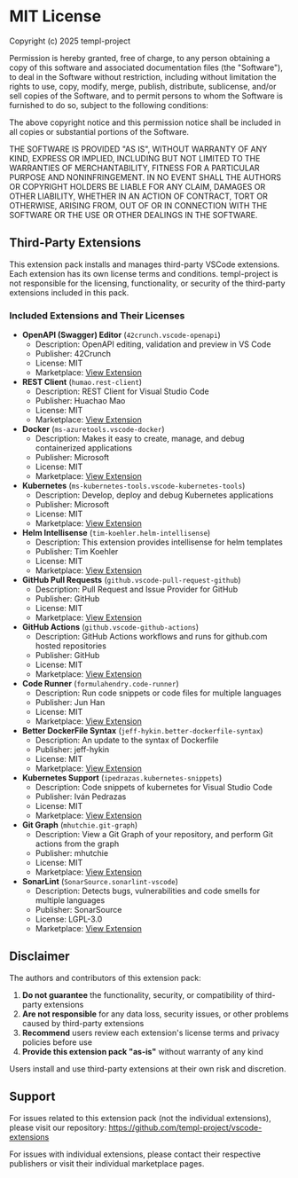 # MIT License

Copyright (c) 2025 templ-project

Permission is hereby granted, free of charge, to any person obtaining a copy
of this software and associated documentation files (the "Software"), to deal
in the Software without restriction, including without limitation the rights
to use, copy, modify, merge, publish, distribute, sublicense, and/or sell
copies of the Software, and to permit persons to whom the Software is
furnished to do so, subject to the following conditions:

The above copyright notice and this permission notice shall be included in all
copies or substantial portions of the Software.

THE SOFTWARE IS PROVIDED "AS IS", WITHOUT WARRANTY OF ANY KIND, EXPRESS OR
IMPLIED, INCLUDING BUT NOT LIMITED TO THE WARRANTIES OF MERCHANTABILITY,
FITNESS FOR A PARTICULAR PURPOSE AND NONINFRINGEMENT. IN NO EVENT SHALL THE
AUTHORS OR COPYRIGHT HOLDERS BE LIABLE FOR ANY CLAIM, DAMAGES OR OTHER
LIABILITY, WHETHER IN AN ACTION OF CONTRACT, TORT OR OTHERWISE, ARISING FROM,
OUT OF OR IN CONNECTION WITH THE SOFTWARE OR THE USE OR OTHER DEALINGS IN THE
SOFTWARE.

## Third-Party Extensions

This extension pack installs and manages third-party VSCode extensions. Each extension has its own license terms and conditions. templ-project is not responsible for the licensing, functionality, or security of the third-party extensions included in this pack.

### Included Extensions and Their Licenses

- **OpenAPI (Swagger) Editor** (`42crunch.vscode-openapi`)
  - Description: OpenAPI editing, validation and preview in VS Code
  - Publisher: 42Crunch
  - License: MIT
  - Marketplace: [View Extension](https://open-vsx.org/extension/42crunch/vscode-openapi)
- **REST Client** (`humao.rest-client`)
  - Description: REST Client for Visual Studio Code
  - Publisher: Huachao Mao
  - License: MIT
  - Marketplace: [View Extension](https://open-vsx.org/extension/humao/rest-client)
- **Docker** (`ms-azuretools.vscode-docker`)
  - Description: Makes it easy to create, manage, and debug containerized applications
  - Publisher: Microsoft
  - License: MIT
  - Marketplace: [View Extension](https://open-vsx.org/extension/ms-azuretools/vscode-docker)
- **Kubernetes** (`ms-kubernetes-tools.vscode-kubernetes-tools`)
  - Description: Develop, deploy and debug Kubernetes applications
  - Publisher: Microsoft
  - License: MIT
  - Marketplace: [View Extension](https://open-vsx.org/extension/ms-kubernetes-tools/vscode-kubernetes-tools)
- **Helm Intellisense** (`tim-koehler.helm-intellisense`)
  - Description: This extension provides intellisense for helm templates
  - Publisher: Tim Koehler
  - License: MIT
  - Marketplace: [View Extension](https://open-vsx.org/extension/tim-koehler/helm-intellisense)
- **GitHub Pull Requests** (`github.vscode-pull-request-github`)
  - Description: Pull Request and Issue Provider for GitHub
  - Publisher: GitHub
  - License: MIT
  - Marketplace: [View Extension](https://open-vsx.org/extension/github/vscode-pull-request-github)
- **GitHub Actions** (`github.vscode-github-actions`)
  - Description: GitHub Actions workflows and runs for github.com hosted repositories
  - Publisher: GitHub
  - License: MIT
  - Marketplace: [View Extension](https://open-vsx.org/extension/github/vscode-github-actions)
- **Code Runner** (`formulahendry.code-runner`)
  - Description: Run code snippets or code files for multiple languages
  - Publisher: Jun Han
  - License: MIT
  - Marketplace: [View Extension](https://open-vsx.org/extension/formulahendry/code-runner)
- **Better DockerFile Syntax** (`jeff-hykin.better-dockerfile-syntax`)
  - Description: An update to the syntax of Dockerfile
  - Publisher: jeff-hykin
  - License: MIT
  - Marketplace: [View Extension](https://marketplace.visualstudio.com/items?itemName&#x3D;jeff-hykin.better-dockerfile-syntax)
- **Kubernetes Support** (`ipedrazas.kubernetes-snippets`)
  - Description: Code snippets of kubernetes for Visual Studio Code
  - Publisher: Iván Pedrazas
  - License: MIT
  - Marketplace: [View Extension](https://open-vsx.org/extension/ipedrazas/kubernetes-snippets)
- **Git Graph** (`mhutchie.git-graph`)
  - Description: View a Git Graph of your repository, and perform Git actions from the graph
  - Publisher: mhutchie
  - License: MIT
  - Marketplace: [View Extension](https://open-vsx.org/extension/mhutchie/git-graph)
- **SonarLint** (`SonarSource.sonarlint-vscode`)
  - Description: Detects bugs, vulnerabilities and code smells for multiple languages
  - Publisher: SonarSource
  - License: LGPL-3.0
  - Marketplace: [View Extension](https://open-vsx.org/extension/SonarSource/sonarlint-vscode)

## Disclaimer

The authors and contributors of this extension pack:

1. **Do not guarantee** the functionality, security, or compatibility of third-party extensions
2. **Are not responsible** for any data loss, security issues, or other problems caused by third-party extensions
3. **Recommend** users review each extension's license terms and privacy policies before use
4. **Provide this extension pack "as-is"** without warranty of any kind

Users install and use third-party extensions at their own risk and discretion.

## Support

For issues related to this extension pack (not the individual extensions), please visit our repository:
https://github.com/templ-project/vscode-extensions

For issues with individual extensions, please contact their respective publishers or visit their individual marketplace pages.
